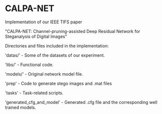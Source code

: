 # CALPA-NET

Implementation of our IEEE TIFS paper

"CALPA-NET: Channel-pruning-assisted Deep Residual Network for
Steganalysis of Digital Images"

Directories and files included in the implementation:


'datas/' - Some of the datasets of our experiment.

'libs/' - Functional code.

'models/' - Original network model file.

'prep' - Code to generate stego images and .mat files

'tasks' - Task-related scripts. 

'generated_cfg_and_model' - Generated .cfg file and the corresponding
well trained models.



